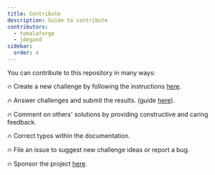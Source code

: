 ```yaml
---
title: Contribute
description: Guide to contribute
contributors:
  - tomalaforge
  - jdegand
sidebar:
  order: 4
---
```


You can contribute to this repository in many ways:

🔥 Create a new challenge by following the instructions [here](/guides/create-challenge).

🔥 Answer challenges and submit the results. (guide [here](/guides/resolve-challenge)).

🔥 Comment on others' solutions by providing constructive and caring feedback.

🔥 Correct typos within the documentation.

🔥 File an issue to suggest new challenge ideas or report a bug.

🔥 Sponsor the project [here](https://github.com/sponsors/tomalaforge).
